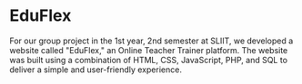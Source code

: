 # EduFlex
For our group project in the 1st year, 2nd semester at SLIIT, we developed a website called "EduFlex," an Online Teacher Trainer platform. The website was built using a combination of HTML, CSS, JavaScript, PHP, and SQL to deliver a simple and user-friendly experience.
